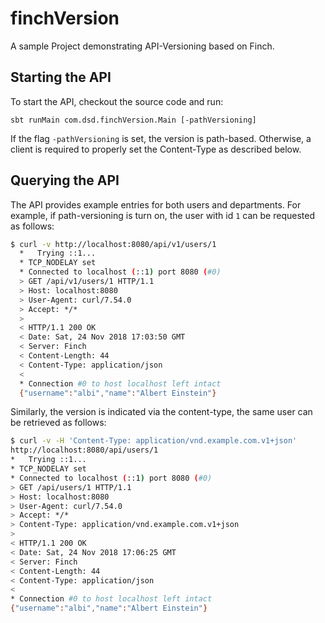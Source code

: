 # finchVersion
A sample Project demonstrating API-Versioning based on Finch.

## Starting the API
To start the API, checkout the source code and run:

```sbt runMain com.dsd.finchVersion.Main [-pathVersioning]```

If the flag `-pathVersioning` is set, the version is path-based. Otherwise, a
client is required to properly set the Content-Type as described below.
 
## Querying the API

The API provides example entries for both users and departments. For example,
 if path-versioning is turn on, the user with id `1` can be requested as 
 follows:

```bash
$ curl -v http://localhost:8080/api/v1/users/1 
  *   Trying ::1...
  * TCP_NODELAY set
  * Connected to localhost (::1) port 8080 (#0)
  > GET /api/v1/users/1 HTTP/1.1
  > Host: localhost:8080
  > User-Agent: curl/7.54.0
  > Accept: */*
  > 
  < HTTP/1.1 200 OK
  < Date: Sat, 24 Nov 2018 17:03:50 GMT
  < Server: Finch
  < Content-Length: 44
  < Content-Type: application/json
  < 
  * Connection #0 to host localhost left intact
  {"username":"albi","name":"Albert Einstein"} 
```

Similarly, the version is indicated via the content-type, the same user can 
be retrieved as follows:

```bash
$ curl -v -H 'Content-Type: application/vnd.example.com.v1+json' 
http://localhost:8080/api/users/1
*   Trying ::1...
* TCP_NODELAY set
* Connected to localhost (::1) port 8080 (#0)
> GET /api/users/1 HTTP/1.1
> Host: localhost:8080
> User-Agent: curl/7.54.0
> Accept: */*
> Content-Type: application/vnd.example.com.v1+json
> 
< HTTP/1.1 200 OK
< Date: Sat, 24 Nov 2018 17:06:25 GMT
< Server: Finch
< Content-Length: 44
< Content-Type: application/json
< 
* Connection #0 to host localhost left intact
{"username":"albi","name":"Albert Einstein"}
```

